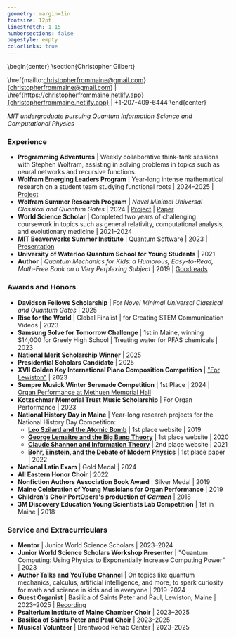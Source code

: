 ```yaml
---
geometry: margin=1in
fontsize: 12pt
linestretch: 1.15
numbersections: false
pagestyle: empty
colorlinks: true
---
```


\begin{center}
\section{Christopher Gilbert}

\href{mailto:christopherfrommaine@gmail.com}{christopherfrommaine@gmail.com}
|
\href{https://christopherfrommaine.netlify.app}{christopherfrommaine.netlify.app}
|
+1-207-409-6444
\end{center}

*MIT undergraduate pursuing Quantum Information Science and Computational Physics*


### Experience

- **Programming Adventures** | Weekly collaborative think-tank sessions with Stephen Wolfram, assisting in solving problems in topics such as neural networks and recursive functions.
- **Wolfram Emerging Leaders Program** | Year-long intense mathematical research on a student team studying functional roots | 2024–2025 | [Project](https://community.wolfram.com/groups/-/m/t/3379973)
- **Wolfram Summer Research Program** | _Novel Minimal Universal Classical and Quantum Gates_ | 2024 | [Project](https://community.wolfram.com/groups/-/m/t/3214252) | [Paper](https://christopherfrommaine.netlify.app/assets/UniversalQuantumGates.pdf)
- **World Science Scholar** | Completed two years of challenging coursework in topics such as general relativity, computational analysis, and evolutionary medicine | 2021–2024
- **MIT Beaverworks Summer Institute** | Quantum Software | 2023 | [Presentation](https://youtu.be/ZznIlmkSVj4)
- **University of Waterloo Quantum School for Young Students** | 2021
- **Author** | _Quantum Mechanics for Kids: a Humorous, Easy-to-Read, Math-Free Book on a Very Perplexing Subject_ | 2019 | [Goodreads](https://www.goodreads.com/book/show/52255113-quantum-mechanics-for-kids)

### Awards and Honors

- **Davidson Fellows Scholarship** | For _Novel Minimal Universal Classical and Quantum Gates_ | 2025
- **Rise for the World** | Global Finalist | for Creating STEM Communication Videos | 2023
- **Samsung Solve for Tomorrow Challenge** | 1st in Maine, winning $14,000 for Greely High School | Treating water for PFAS chemicals | 2023
- **National Merit Scholarship Winner** | 2025
- **Presidential Scholars Candidate** | 2025
- **XVII Golden Key International Piano Composition Competition** | ["For Lewiston"](https://youtu.be/bWQxTFo2z10?si=XZEPI6n8eHlIkbLX) | 2023
- **Sempre Musick Winter Serenade Competition** | 1st Place | 2024 | [Organ Performance at Methuen Memorial Hall](https://youtu.be/tzBzztInZ4M?si=kwdWrIv7RK_k43tg)
- **Kotzschmar Memorial Trust Music Scholarship** | For Organ Performance | 2023
- **National History Day in Maine** | Year-long research projects for the National History Day Competition:
    - **[Leo Szilard and the Atomic Bomb](http://68999187.nhd.weebly.com/)** | 1st place website | 2019
    - **[George Lemaitre and the Big Bang Theory](https://20-72146579.nhdwebcentral.org/)** | 1st place website | 2020
    - **[Claude Shannon and Information Theory](https://21-07081439.nhdwebcentral.org/)** | 2nd place website | 2021
    - **[Bohr, Einstein, and the Debate of Modern Physics](https://drive.google.com/file/d/1gINOfSicnW34-_Qmne_pO_dFxOiUMyEU/view)** | 1st place paper | 2022
- **National Latin Exam** | Gold Medal | 2024
- **All Eastern Honor Choir** | 2022
- **Nonfiction Authors Association Book Award** | Silver Medal | 2019
- **Maine Celebration of Young Musicians for Organ Performance** | 2019
- **Children's Choir PortOpera's production of _Carmen_** | 2018
- **3M Discovery Education Young Scientists Lab Competition** | 1st in Maine | 2018

### Service and Extracurriculars

- **Mentor** | Junior World Science Scholars | 2023–2024
- **Junior World Science Scholars Workshop Presenter** | "Quantum Computing: Using Physics to Exponentially Increase Computing Power" | 2023
- **Author Talks and [YouTube Channel](https://www.youtube.com/@cpgtv123)** | On topics like quantum mechanics, calculus, artificial intelligence, and more; to spark curiosity for math and science in kids and in everyone | 2019–2024
- **Guest Organist** | Basilica of Saints Peter and Paul, Lewiston, Maine | 2023–2025 | [Recording](https://www.youtube.com/watch?v=BmG57uQmzj4)
- **Psalterium Institute of Maine Chamber Choir** | 2023–2025
- **Basilica of Saints Peter and Paul Choir** | 2023–2025
- **Musical Volunteer** | Brentwood Rehab Center | 2023–2025
